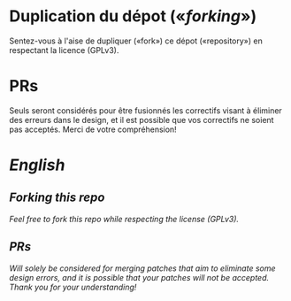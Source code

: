 # Duplication du dépot («*forking*»)
Sentez-vous à l'aise de dupliquer («fork») ce dépot («repository») en respectant la licence (GPLv3).

# PRs
Seuls seront considérés pour être fusionnés les correctifs visant à éliminer des erreurs dans le design, et il est possible que vos correctifs ne soient pas acceptés. Merci de votre compréhension!

# *English*
## *Forking this repo*
*Feel free to fork this repo while respecting the license (GPLv3).*

## *PRs*
*Will solely be considered for merging patches that aim to eliminate some design errors, and it is possible that your patches will not be accepted. Thank you for your understanding!*
